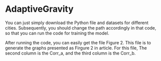 # AdaptiveGravity

You can just simply download the Python file and datasets for different cities. Subsequently, you should change the path accordingly in that code, so that you can run the code for training the model.

After running the code, you can easily get the file Figure 2. This file is to generate the graphs presented as Firgure 2 in article. For this file, The second column is the Corr_a, and the third column is the Corr_b.

